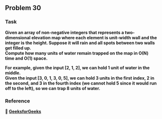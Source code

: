 ## Problem 30

### Task
**Given an array of non-negative integers that represents a two-dimensional elevation map where each element is unit-width wall and the integer is the height. Suppose it will rain and all spots between two walls get filled up.**   
**Compute how many units of water remain trapped on the map in O(N) time and O(1) space.**  

**For example, given the input [2, 1, 2], we can hold 1 unit of water in the middle.**  
**Given the input [3, 0, 1, 3, 0, 5], we can hold 3 units in the first index, 2 in the second, and 3 in the fourth index (we cannot hold 5 since it would run off to the left), so we can trap 8 units of water.**  

### Reference
**:green_book: [GeeksforGeeks](https://www.geeksforgeeks.org/trapping-rain-water/)**
